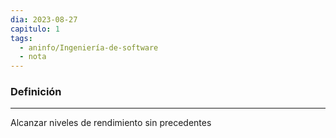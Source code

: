 ```yaml
---
dia: 2023-08-27
capitulo: 1
tags:
  - aninfo/Ingeniería-de-software
  - nota
---
```

### Definición
---
Alcanzar niveles de rendimiento sin precedentes